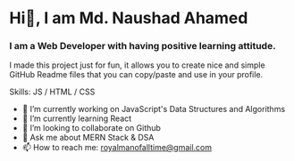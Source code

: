 #                               Hi👋, I am Md. Naushad Ahamed
### I am a Web Developer with having positive learning attitude.

I made this project just for fun, it allows you to create nice and simple GitHub Readme files that you can copy/paste and use in your profile.

Skills:  JS / HTML / CSS

- 🔭 I’m currently working on JavaScript's Data Structures and Algorithms 
- 🌱 I’m currently learning React 
- 👯 I’m looking to collaborate on Github 
- 💬 Ask me about MERN Stack & DSA 
- 📫 How to reach me: royalmanofalltime@gmail.com 





